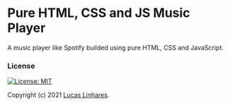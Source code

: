 # Pure HTML, CSS and JS Music Player

A music player like Spotify builded using pure HTML, CSS and JavaScript.

### License

[![License: MIT](https://img.shields.io/badge/License-MIT-yellow.svg)](https://opensource.org/licenses/MIT)

Copyright (c) 2021 [Lucas Linhares](https://lucaslinhares.dev.br/).